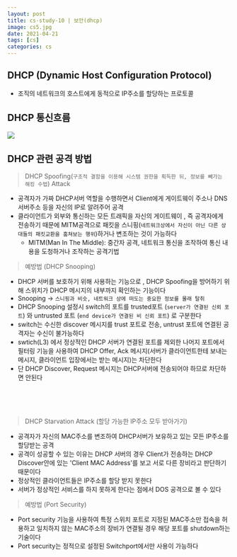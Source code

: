 ```yaml
---
layout: post
title: cs-study-10 | 보안(dhcp)
image: cs5.jpg
date: 2021-04-21
tags: [cs]
categories: cs
---
```




## DHCP (Dynamic Host Configuration Protocol) 

- 조직의 네트워크의 호스트에게 동적으로 IP주소를 할당하는 프로토콜






## DHCP 통신흐름
  <img src="https://img1.daumcdn.net/thumb/R1280x0/?scode=mtistory2&fname=https%3A%2F%2Fblog.kakaocdn.net%2Fdn%2F0Ds2Q%2FbtqB3qgXXuQ%2FhLCfegRBjUQfiEsdbCPLdk%2Fimg.png">

  




## DHCP 관련 공격 방법

> DHCP Spoofing(`구조적 결함을 이용해 시스템 권한을 획득한 뒤, 정보를 빼가는 해킹 수법`) Attack 

- 공격자가 가짜 DHCP서버 역할을 수행하면서 Client에게 게이트웨이 주소나 DNS서버주소 등을 자신의 IP로 알려주어 공격
- 클라이언트가 외부와 통신하는 모든 트래픽을 자신의 게이트웨이 , 즉 공격자에게 전송하기 때문에 MITM공격으로 패킷을 스니핑(`네트워크상에서 자신이 아닌 다른 상대들의 패킷교환을 훔쳐보는 행위`)하거나 변조하는 것이 가능하다
  - MITM(Man In The Middle): 중간자 공격, 네트워크 통신을 조작하여 통신 내용을 도청하거나 조작하는 공격기법

> 예방법 (DHCP Snooping)

- DHCP 서버를 보호하기 위해 사용하는 기능으로 , DHCP Spoofing을 방어하기 위해 스위치가 DHCP 메시지의 내부까지 확인하는 기능이다
- Snooping -> `스니핑과 비슷, 네트워크 상에 떠도는 중요한 정보를 몰래 탈취`
- DHCP Snooping 설정시 switch의 포트를 trusted포트 (`server가 연결된 신뢰 포트`) 와 untrusted 포트 (`end device가 연결된 비 신뢰 포트`) 로 구분한다
- switch는 수신한 discover 메시지를 trust 포트로 전송, untrust 포트에 연결된 공격자는 수신이 불가능하다
- swtich(L3) 에서 정상적인 DHCP 서버가 연결된 포트를 제외한 나머지 포트에서 필터링 기능을 사용하여 DHCP Offer, Ack 메시지(서버가 클라이언트한테 보내는 메시지, 클라이언트 입장에서는 받는 메시지)는 차단한다
- 단 DHCP Discover, Request 메시지는 DHCP서버에 전송되어야 하므로 차단하면 안된다

<br>
<br>
<br>

> DHCP Starvation Attack (할당 가능한 IP주소 모두 받아가기)

- 공격자가 자신의 MAC주소를 변조하여 DHCP서버가 보유하고 있는 모든 IP주소를 할당받는 공격
- 공격이 성공할 수 있는 이유는 DHCP 서버의 경우 Client가 전송하는 DHCP Discover안에 있는 'Client MAC Address'를 보고 서로 다른 장비라고 판단하기 때문이다
- 정상적인 클라이언트들은 IP주소를 할당 받지 못한다
- 서버가 정상적인 서비스를 하지 못하게 한다는 점에서 DOS 공격으로 볼 수 있다

> 예방법 (Port Security)

- Port security 기능을 사용하여 특정 스위치 포트로 지정된 MAC주소만 접속을 허용하고 일치하지 않는 MAC주소의 장비가 연결될 경우 해당 포트를 shutdown하는 기술이다
- Port security는 정적으로 설정된 Switchport에서만 사용이 가능하다




